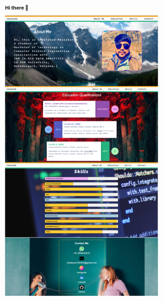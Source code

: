 ### Hi there 👋

<!--
**CMxSAHAB/CMxSAHAB** is a ✨ _special_ ✨ repository because its `README.md` (this file) appears on your GitHub profile.

Here are some ideas to get you started:

- 🔭 I’m currently working on ...
- 🌱 I’m currently learning ...
- 👯 I’m looking to collaborate on ...
- 🤔 I’m looking for help with ...
- 💬 Ask me about ...
- 📫 How to reach me: ...
- 😄 Pronouns: ...
- ⚡ Fun fact: ...
-->

<img src="https://github.com/CMxSAHAB/Portfolio/blob/main/images/portfolio.png"
     alt="Markdown Monster icon"
     style="float: left; margin-right: 10px;" />
     
<img src="https://github.com/CMxSAHAB/Portfolio/blob/main/images/portfolio1.png"
     alt="Markdown Monster icon"
     style="float: left; margin-right: 10px;" />
     
<img src="https://github.com/CMxSAHAB/Portfolio/blob/main/images/portfolio2.png"
     alt="Markdown Monster icon"
     style="float: left; margin-right: 10px;" />
     
<img src="https://github.com/CMxSAHAB/Portfolio/blob/main/images/portfolio3.png"
     alt="Markdown Monster icon"
     style="float: left; margin-right: 10px;" />
